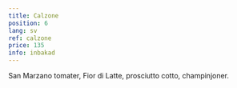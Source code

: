 ```yaml
---
title: Calzone
position: 6
lang: sv
ref: calzone
price: 135
info: inbakad
---
```


San Marzano tomater, Fior di Latte, prosciutto cotto, champinjoner.
